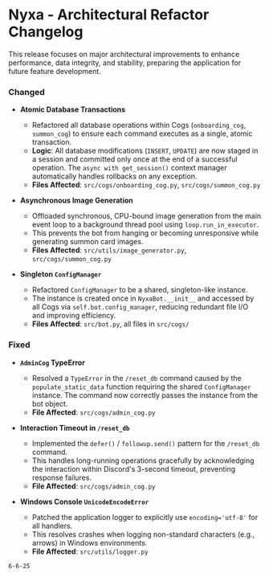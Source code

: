 # Nyxa - Architectural Refactor Changelog

This release focuses on major architectural improvements to enhance performance, data integrity, and stability, preparing the application for future feature development.

### Changed

* **Atomic Database Transactions**
    * Refactored all database operations within Cogs (`onboarding_cog`, `summon_cog`) to ensure each command executes as a single, atomic transaction.
    * **Logic**: All database modifications (`INSERT`, `UPDATE`) are now staged in a session and committed only once at the end of a successful operation. The `async with get_session()` context manager automatically handles rollbacks on any exception.
    * **Files Affected**: `src/cogs/onboarding_cog.py`, `src/cogs/summon_cog.py`

* **Asynchronous Image Generation**
    * Offloaded synchronous, CPU-bound image generation from the main event loop to a background thread pool using `loop.run_in_executor`.
    * This prevents the bot from hanging or becoming unresponsive while generating summon card images.
    * **Files Affected**: `src/utils/image_generator.py`, `src/cogs/summon_cog.py`

* **Singleton `ConfigManager`**
    * Refactored `ConfigManager` to be a shared, singleton-like instance.
    * The instance is created once in `NyxaBot.__init__` and accessed by all Cogs via `self.bot.config_manager`, reducing redundant file I/O and improving efficiency.
    * **Files Affected**: `src/bot.py`, all files in `src/cogs/`

### Fixed

* **`AdminCog` TypeError**
    * Resolved a `TypeError` in the `/reset_db` command caused by the `populate_static_data` function requiring the shared `ConfigManager` instance. The command now correctly passes the instance from the bot object.
    * **File Affected**: `src/cogs/admin_cog.py`

* **Interaction Timeout in `/reset_db`**
    * Implemented the `defer()` / `followup.send()` pattern for the `/reset_db` command.
    * This handles long-running operations gracefully by acknowledging the interaction within Discord's 3-second timeout, preventing response failures.
    * **File Affected**: `src/cogs/admin_cog.py`

* **Windows Console `UnicodeEncodeError`**
    * Patched the application logger to explicitly use `encoding='utf-8'` for all handlers.
    * This resolves crashes when logging non-standard characters (e.g., arrows) in Windows environments.
    * **File Affected**: `src/utils/logger.py`

`6-6-25`